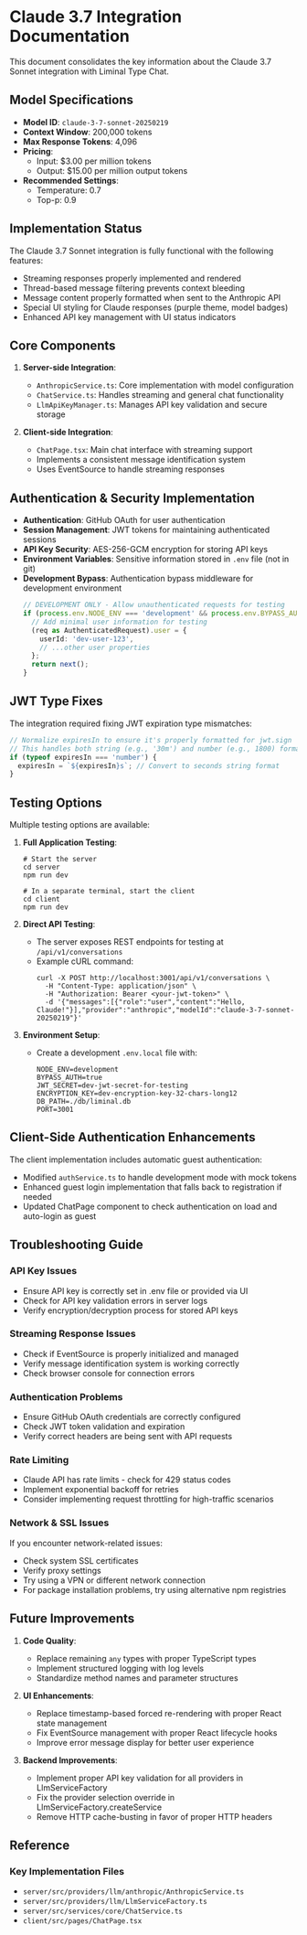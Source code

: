 # Claude 3.7 Integration Documentation

This document consolidates the key information about the Claude 3.7 Sonnet integration with Liminal Type Chat.

## Model Specifications

- **Model ID**: `claude-3-7-sonnet-20250219`
- **Context Window**: 200,000 tokens
- **Max Response Tokens**: 4,096
- **Pricing**:
  - Input: $3.00 per million tokens
  - Output: $15.00 per million output tokens
- **Recommended Settings**:
  - Temperature: 0.7
  - Top-p: 0.9

## Implementation Status

The Claude 3.7 Sonnet integration is fully functional with the following features:

- Streaming responses properly implemented and rendered
- Thread-based message filtering prevents context bleeding
- Message content properly formatted when sent to the Anthropic API
- Special UI styling for Claude responses (purple theme, model badges)
- Enhanced API key management with UI status indicators

## Core Components

1. **Server-side Integration**:
   - `AnthropicService.ts`: Core implementation with model configuration
   - `ChatService.ts`: Handles streaming and general chat functionality
   - `LlmApiKeyManager.ts`: Manages API key validation and secure storage

2. **Client-side Integration**:
   - `ChatPage.tsx`: Main chat interface with streaming support
   - Implements a consistent message identification system
   - Uses EventSource to handle streaming responses

## Authentication & Security Implementation

- **Authentication**: GitHub OAuth for user authentication
- **Session Management**: JWT tokens for maintaining authenticated sessions
- **API Key Security**: AES-256-GCM encryption for storing API keys
- **Environment Variables**: Sensitive information stored in `.env` file (not in git)
- **Development Bypass**: Authentication bypass middleware for development environment
  ```typescript
  // DEVELOPMENT ONLY - Allow unauthenticated requests for testing
  if (process.env.NODE_ENV === 'development' && process.env.BYPASS_AUTH === 'true') {
    // Add minimal user information for testing
    (req as AuthenticatedRequest).user = {
      userId: 'dev-user-123',
      // ...other user properties
    };
    return next();
  }
  ```

## JWT Type Fixes

The integration required fixing JWT expiration type mismatches:

```typescript
// Normalize expiresIn to ensure it's properly formatted for jwt.sign
// This handles both string (e.g., '30m') and number (e.g., 1800) formats
if (typeof expiresIn === 'number') {
  expiresIn = `${expiresIn}s`; // Convert to seconds string format
}
```

## Testing Options

Multiple testing options are available:

1. **Full Application Testing**:
   ```
   # Start the server
   cd server
   npm run dev
   
   # In a separate terminal, start the client
   cd client
   npm run dev
   ```

2. **Direct API Testing**:
   - The server exposes REST endpoints for testing at `/api/v1/conversations`
   - Example cURL command:
     ```
     curl -X POST http://localhost:3001/api/v1/conversations \
       -H "Content-Type: application/json" \
       -H "Authorization: Bearer <your-jwt-token>" \
       -d '{"messages":[{"role":"user","content":"Hello, Claude!"}],"provider":"anthropic","modelId":"claude-3-7-sonnet-20250219"}'
     ```

3. **Environment Setup**:
   - Create a development `.env.local` file with:
     ```
     NODE_ENV=development
     BYPASS_AUTH=true
     JWT_SECRET=dev-jwt-secret-for-testing
     ENCRYPTION_KEY=dev-encryption-key-32-chars-long12
     DB_PATH=./db/liminal.db
     PORT=3001
     ```

## Client-Side Authentication Enhancements

The client implementation includes automatic guest authentication:

- Modified `authService.ts` to handle development mode with mock tokens
- Enhanced guest login implementation that falls back to registration if needed
- Updated ChatPage component to check authentication on load and auto-login as guest

## Troubleshooting Guide

### API Key Issues

- Ensure API key is correctly set in .env file or provided via UI
- Check for API key validation errors in server logs
- Verify encryption/decryption process for stored API keys

### Streaming Response Issues

- Check if EventSource is properly initialized and managed
- Verify message identification system is working correctly
- Check browser console for connection errors

### Authentication Problems

- Ensure GitHub OAuth credentials are correctly configured
- Check JWT token validation and expiration
- Verify correct headers are being sent with API requests

### Rate Limiting

- Claude API has rate limits - check for 429 status codes
- Implement exponential backoff for retries
- Consider implementing request throttling for high-traffic scenarios

### Network & SSL Issues

If you encounter network-related issues:
- Check system SSL certificates
- Verify proxy settings
- Try using a VPN or different network connection
- For package installation problems, try using alternative npm registries

## Future Improvements

1. **Code Quality**:
   - Replace remaining `any` types with proper TypeScript types
   - Implement structured logging with log levels
   - Standardize method names and parameter structures

2. **UI Enhancements**:
   - Replace timestamp-based forced re-rendering with proper React state management
   - Fix EventSource management with proper React lifecycle hooks
   - Improve error message display for better user experience

3. **Backend Improvements**:
   - Implement proper API key validation for all providers in LlmServiceFactory
   - Fix the provider selection override in LlmServiceFactory.createService
   - Remove HTTP cache-busting in favor of proper HTTP headers

## Reference

### Key Implementation Files

- `server/src/providers/llm/anthropic/AnthropicService.ts`
- `server/src/providers/llm/LlmServiceFactory.ts`
- `server/src/services/core/ChatService.ts`
- `client/src/pages/ChatPage.tsx`
